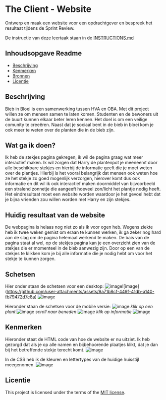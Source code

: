 # The Client - Website

Ontwerp en maak een website voor een opdrachtgever en bespreek het resultaat tijdens de Sprint Review.

De instructie van deze leertaak staan in de [INSTRUCTIONS.md](https://github.com/fdnd-task/the-client-website/blob/main/docs/INSTRUCTIONS.md)



## Inhoudsopgave Readme

  * [Beschrijving](#beschrijving)
  * [Kenmerken](#kenmerken)
  * [Bronnen](#bronnen)
  * [Licentie](#licentie)

## Beschrijving
Bieb in Bloei is een samenwerking tussen HVA en OBA. Met dit project willen ze om mensen samen te laten komen. Studenten en de bewoners uit de buurt kunnen elkaar beter leren kennen. Het doel is om een veilige comunity te creeëren. Naast dat je sociaal bent in de bieb in bloei kom je ook meer te weten over de planten die in de bieb zijn.

## Wat ga ik doen?
Ik heb de stekjes pagina gekregen, ik wil de pagina graag wat meer interactief maken. Ik wil zorgen dat Harry de plantenpot je meeneemt door alle beschikbare stekjes en hierbij de informatie geeft die je moet weten over de plantjes. Hierbij is het vooral belangrijk dat mensen ook weten hoe ze het stekje zo goed mogenlijk verzorgen, hierover komt dus ook informatie en dit wil ik ook interactief maken doormiddel van bijvoorbeeld een stralend zonnetje die aangeeft hoeveel zon/licht het plantje nodig heeft.
Het eindresultaat moet een website worden waardoor je het gevoel hebt dat je bijna vrienden zou willen worden met Harry en zijn stekjes. 

## Huidig resultaat van de website 
De webpagina is helaas nog niet zo als ik voor ogen heb. Wegens ziekte heb ik twee weken gemist om eraan te kunnen werken, ik ga zeker nog hard aan de slag om de pagina helemaal werkend te maken. 
De bais van de pagina staat al wel, op de stekjes pagina kan je een overzicht zien van de stekjes die er momenteel in de bieb aanwezig zijn. Door op een van de stekjes te klikken kom je bij alle informatie die je nodig hebt om voor het stekje te kunnen zorgen. 

## Schetsen
Hier onder staan de schetsen voor een desktop:
![image](https://github.com/user-attachments/assets/c0c60b8e-1591-4847-b2e4-1c3016b2a9a0)![image]
(https://github.com/user-attachments/assets/9a71b8cf-449f-41db-a140-fb79472d7c8a)
![image](https://github.com/user-attachments/assets/afa1345c-2f6d-42f1-a381-45333454eb04)

Hieronder staan de schetsen voor de mobile versie:
![image](https://github.com/user-attachments/assets/f3bbe129-41de-429b-8f44-3acfcfb40699)
*klik op een plant*
![image](https://github.com/user-attachments/assets/2628b5ec-8d4f-47ee-85e6-ddaeefcfbbb4)
*scroll naar beneden*
![image](https://github.com/user-attachments/assets/d1c08826-6aab-46b3-938c-5e1b9a52b594)
*klik op informatie*
![image](https://github.com/user-attachments/assets/0e8c704b-65b0-44e8-868b-94d7c3ee04a9)


## Kenmerken
Hieronder staat de HTML code van hoe de website er nu uitziet. Ik heb gezorgd dat als je op alle namen en bijbehoorende plaatjes klikt, dat je dan bij het betreffende stekje terecht komt.
![image](https://github.com/user-attachments/assets/7a1a9c6e-e5c6-4016-85f8-cc9f7790eb6f)

In de CSS heb ik de kleuren en lettertypes van de huidige huisstijl meegenomen.
![image](https://github.com/user-attachments/assets/53b25539-047a-433a-980c-3462f7f0401f)


## Licentie

This project is licensed under the terms of the [MIT license](./LICENSE).
